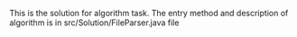 This is the solution for algorithm task.
The entry method and description of algorithm is in src/Solution/FileParser.java file
